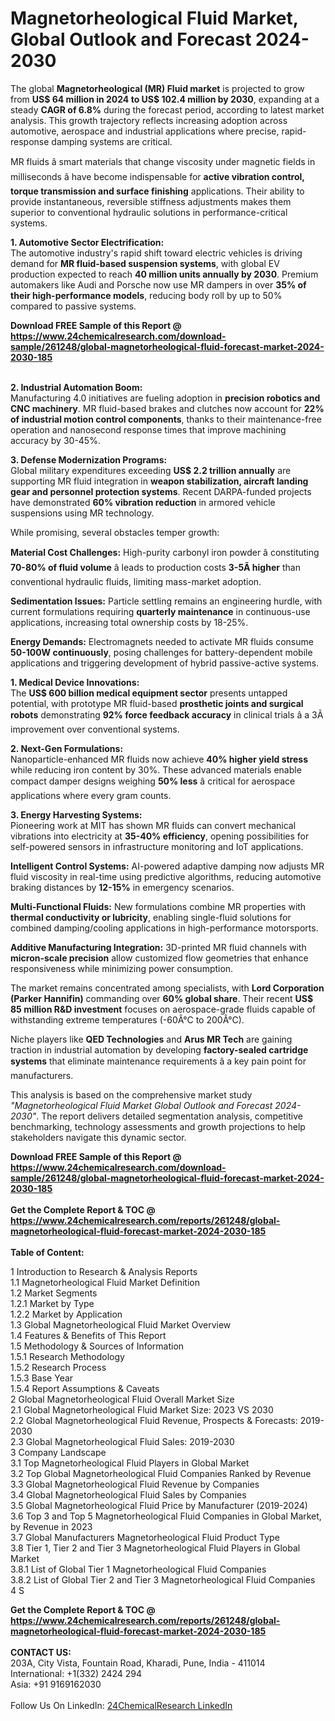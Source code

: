 <h1>Magnetorheological Fluid Market, Global Outlook and Forecast 2024-2030</h1><p>The global <strong>Magnetorheological (MR) Fluid market</strong> is projected to grow from <strong>US$ 64 million in 2024 to US$ 102.4 million by 2030</strong>, expanding at a steady <strong>CAGR of 6.8%</strong> during the forecast period, according to latest market analysis. This growth trajectory reflects increasing adoption across automotive, aerospace and industrial applications where precise, rapid-response damping systems are critical.</p><p>MR fluids â smart materials that change viscosity under magnetic fields in milliseconds â have become indispensable for <strong>active vibration control, torque transmission and surface finishing</strong> applications. Their ability to provide instantaneous, reversible stiffness adjustments makes them superior to conventional hydraulic solutions in performance-critical systems.</p><p><strong>1. Automotive Sector Electrification:</strong><br>
The automotive industry's rapid shift toward electric vehicles is driving demand for <strong>MR fluid-based suspension systems</strong>, with global EV production expected to reach <strong>40 million units annually by 2030</strong>. Premium automakers like Audi and Porsche now use MR dampers in over <strong>35% of their high-performance models</strong>, reducing body roll by up to 50% compared to passive systems.</p><div><b>Download FREE Sample of this Report @ 
            <a href="https://www.24chemicalresearch.com/download-sample/261248/global-magnetorheological-fluid-forecast-market-2024-2030-185">
            https://www.24chemicalresearch.com/download-sample/261248/global-magnetorheological-fluid-forecast-market-2024-2030-185</a></b></div><br><p><strong>2. Industrial Automation Boom:</strong><br>
Manufacturing 4.0 initiatives are fueling adoption in <strong>precision robotics and CNC machinery</strong>. MR fluid-based brakes and clutches now account for <strong>22% of industrial motion control components</strong>, thanks to their maintenance-free operation and nanosecond response times that improve machining accuracy by 30-45%.</p><p><strong>3. Defense Modernization Programs:</strong><br>
Global military expenditures exceeding <strong>US$ 2.2 trillion annually</strong> are supporting MR fluid integration in <strong>weapon stabilization, aircraft landing gear and personnel protection systems</strong>. Recent DARPA-funded projects have demonstrated <strong>60% vibration reduction</strong> in armored vehicle suspensions using MR technology.</p><p>While promising, several obstacles temper growth:</p><p><strong>Material Cost Challenges:</strong> High-purity carbonyl iron powder â constituting <strong>70-80% of fluid volume</strong> â leads to production costs <strong>3-5Ã higher</strong> than conventional hydraulic fluids, limiting mass-market adoption.</p><p><strong>Sedimentation Issues:</strong> Particle settling remains an engineering hurdle, with current formulations requiring <strong>quarterly maintenance</strong> in continuous-use applications, increasing total ownership costs by 18-25%.</p><p><strong>Energy Demands:</strong> Electromagnets needed to activate MR fluids consume <strong>50-100W continuously</strong>, posing challenges for battery-dependent mobile applications and triggering development of hybrid passive-active systems.</p><p><strong>1. Medical Device Innovations:</strong><br>
The <strong>US$ 600 billion medical equipment sector</strong> presents untapped potential, with prototype MR fluid-based <strong>prosthetic joints and surgical robots</strong> demonstrating <strong>92% force feedback accuracy</strong> in clinical trials â a 3Ã improvement over conventional systems.</p><p><strong>2. Next-Gen Formulations:</strong><br>
Nanoparticle-enhanced MR fluids now achieve <strong>40% higher yield stress</strong> while reducing iron content by 30%. These advanced materials enable compact damper designs weighing <strong>50% less</strong> â critical for aerospace applications where every gram counts.</p><p><strong>3. Energy Harvesting Systems:</strong><br>
Pioneering work at MIT has shown MR fluids can convert mechanical vibrations into electricity at <strong>35-40% efficiency</strong>, opening possibilities for self-powered sensors in infrastructure monitoring and IoT applications.</p><p><strong>Intelligent Control Systems:</strong> AI-powered adaptive damping now adjusts MR fluid viscosity in real-time using predictive algorithms, reducing automotive braking distances by <strong>12-15%</strong> in emergency scenarios.</p><p><strong>Multi-Functional Fluids:</strong> New formulations combine MR properties with <strong>thermal conductivity or lubricity</strong>, enabling single-fluid solutions for combined damping/cooling applications in high-performance motorsports.</p><p><strong>Additive Manufacturing Integration:</strong> 3D-printed MR fluid channels with <strong>micron-scale precision</strong> allow customized flow geometries that enhance responsiveness while minimizing power consumption.</p><p>The market remains concentrated among specialists, with <strong>Lord Corporation (Parker Hannifin)</strong> commanding over <strong>60% global share</strong>. Their recent <strong>US$ 85 million R&amp;D investment</strong> focuses on aerospace-grade fluids capable of withstanding extreme temperatures (-60Â°C to 200Â°C).</p><p>Niche players like <strong>QED Technologies</strong> and <strong>Arus MR Tech</strong> are gaining traction in industrial automation by developing <strong>factory-sealed cartridge systems</strong> that eliminate maintenance requirements â a key pain point for manufacturers.</p><p>This analysis is based on the comprehensive market study <em>"Magnetorheological Fluid Market Global Outlook and Forecast 2024-2030"</em>. The report delivers detailed segmentation analysis, competitive benchmarking, technology assessments and growth projections to help stakeholders navigate this dynamic sector.</p><div><b>Download FREE Sample of this Report @ 
            <a href="https://www.24chemicalresearch.com/download-sample/261248/global-magnetorheological-fluid-forecast-market-2024-2030-185">
            https://www.24chemicalresearch.com/download-sample/261248/global-magnetorheological-fluid-forecast-market-2024-2030-185</a></b></div><br><div><b>Get the Complete Report & TOC @ 
            <a href="https://www.24chemicalresearch.com/reports/261248/global-magnetorheological-fluid-forecast-market-2024-2030-185">
            https://www.24chemicalresearch.com/reports/261248/global-magnetorheological-fluid-forecast-market-2024-2030-185</a></b></div><br>
            <b>Table of Content:</b><p>1 Introduction to Research & Analysis Reports<br />
    1.1 Magnetorheological Fluid Market Definition<br />
    1.2 Market Segments<br />
        1.2.1 Market by Type<br />
        1.2.2 Market by Application<br />
    1.3 Global Magnetorheological Fluid Market Overview<br />
    1.4 Features & Benefits of This Report<br />
    1.5 Methodology & Sources of Information<br />
        1.5.1 Research Methodology<br />
        1.5.2 Research Process<br />
        1.5.3 Base Year<br />
        1.5.4 Report Assumptions & Caveats<br />
2 Global Magnetorheological Fluid Overall Market Size<br />
    2.1 Global Magnetorheological Fluid Market Size: 2023 VS 2030<br />
    2.2 Global Magnetorheological Fluid Revenue, Prospects & Forecasts: 2019-2030<br />
    2.3 Global Magnetorheological Fluid Sales: 2019-2030<br />
3 Company Landscape<br />
    3.1 Top Magnetorheological Fluid Players in Global Market<br />
    3.2 Top Global Magnetorheological Fluid Companies Ranked by Revenue<br />
    3.3 Global Magnetorheological Fluid Revenue by Companies<br />
    3.4 Global Magnetorheological Fluid Sales by Companies<br />
    3.5 Global Magnetorheological Fluid Price by Manufacturer (2019-2024)<br />
    3.6 Top 3 and Top 5 Magnetorheological Fluid Companies in Global Market, by Revenue in 2023<br />
    3.7 Global Manufacturers Magnetorheological Fluid Product Type<br />
    3.8 Tier 1, Tier 2 and Tier 3 Magnetorheological Fluid Players in Global Market<br />
        3.8.1 List of Global Tier 1 Magnetorheological Fluid Companies<br />
        3.8.2 List of Global Tier 2 and Tier 3 Magnetorheological Fluid Companies<br />
4 S</p><div><b>Get the Complete Report & TOC @ 
            <a href="https://www.24chemicalresearch.com/reports/261248/global-magnetorheological-fluid-forecast-market-2024-2030-185">
            https://www.24chemicalresearch.com/reports/261248/global-magnetorheological-fluid-forecast-market-2024-2030-185</a></b></div><br><b>CONTACT US:</b><br>
            203A, City Vista, Fountain Road, Kharadi, Pune, India - 411014<br>
            International: +1(332) 2424 294<br>
            Asia: +91 9169162030 <br><br>
            Follow Us On LinkedIn: <a href="https://www.linkedin.com/company/24chemicalresearch/">24ChemicalResearch LinkedIn</a>